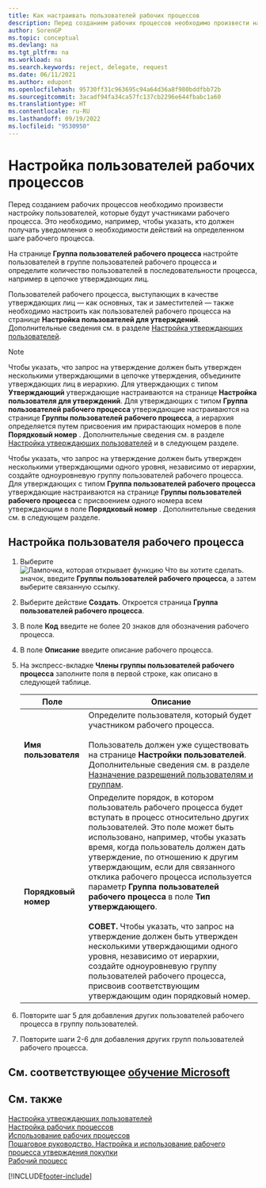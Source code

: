 ```yaml
---
title: Как настраивать пользователей рабочих процессов
description: Перед созданием рабочих процессов необходимо произвести настройку пользователей, которые будут участниками рабочих процессов на странице "Группа пользователей рабочего процесса".
author: SorenGP
ms.topic: conceptual
ms.devlang: na
ms.tgt_pltfrm: na
ms.workload: na
ms.search.keywords: reject, delegate, request
ms.date: 06/11/2021
ms.author: edupont
ms.openlocfilehash: 95730ff31c963695c94a64d36a8f980bddfbb72b
ms.sourcegitcommit: 3acadf94fa34ca57fc137cb2296e644fbabc1a60
ms.translationtype: HT
ms.contentlocale: ru-RU
ms.lasthandoff: 09/19/2022
ms.locfileid: "9530950"
---
```

# <a name="set-up-workflow-users"></a>Настройка пользователей рабочих процессов

Перед созданием рабочих процессов необходимо произвести настройку пользователей, которые будут участниками рабочего процесса. Это необходимо, например, чтобы указать, кто должен получать уведомления о необходимости действий на определенном шаге рабочего процесса.  

На странице **Группа пользователей рабочего процесса** настройте пользователей в группе пользователей рабочего процесса и определите количество пользователей в последовательности процесса, например в цепочке утверждающих лиц.  

Пользователей рабочего процесса, выступающих в качестве утверждающих лиц — как основных, так и заместителей — также необходимо настроить как пользователей рабочего процесса на странице **Настройка пользователей для утверждений**. Дополнительные сведения см. в разделе [Настройка утверждающих пользователей](across-how-to-set-up-approval-users.md).  

> [!NOTE]  
> Чтобы указать, что запрос на утверждение должен быть утвержден несколькими утверждающими в цепочке утверждения, объедините утверждающих лиц в иерархию. Для утверждающих с типом **Утверждающий** утверждающие настраиваются на странице **Настройка пользователя для утверждений**. Для утверждающих с типом **Группа пользователей рабочего процесса** утверждающие настраиваются на странице **Группы пользователей рабочего процесса**, а иерархия определяется путем присвоения им прирастающих номеров в поле **Порядковый номер** . Дополнительные сведения см. в разделе [Настройка утверждающих пользователей](across-how-to-set-up-approval-users.md) и в следующем разделе.  
>
> Чтобы указать, что запрос на утверждение должен быть утвержден несколькими утверждающими одного уровня, независимо от иерархии, создайте одноуровневую группу пользователей рабочего процесса. Для утверждающих с типом **Группа пользователей рабочего процесса** утверждающие настраиваются на странице **Группы пользователей рабочего процесса** с присвоением одного номера всем утверждающим в поле **Порядковый номер** . Дополнительные сведения см. в следующем разделе.  

## <a name="to-set-up-a-workflow-user"></a>Настройка пользователя рабочего процесса

1. Выберите ![Лампочка, которая открывает функцию Что вы хотите сделать.](media/ui-search/search_small.png "Что вы хотите сделать") значок, введите **Группы пользователей рабочего процесса**, а затем выберите связанную ссылку.  
2. Выберите действие **Создать**. Откроется страница **Группа пользователей рабочего процесса**.  
3. В поле **Код** введите не более 20 знаков для обозначения рабочего процесса.  
4. В поле **Описание** введите описание рабочего процесса.  
5. На экспресс-вкладке **Члены группы пользователей рабочего процесса** заполните поля в первой строке, как описано в следующей таблице.  

    |Поле|Описание|  
    |---------------------------------|---------------------------------------|  
    |**Имя пользователя**|Определите пользователя, который будет участником рабочего процесса.<br /><br /> Пользователь должен уже существовать на странице **Настройки пользователей**. Дополнительные сведения см. в разделе [Назначение разрешений пользователям и группам](ui-define-granular-permissions.md).|  
    |**Порядковый номер**|Определите порядок, в котором пользователь рабочего процесса будет вступать в процесс относительно других пользователей. Это поле может быть использовано, например, чтобы указать время, когда пользователь должен дать утверждение, по отношению к другим утверждающим, если для связанного отклика рабочего процесса используется параметр **Группа пользователей рабочего процесса** в поле **Тип утверждающего**.<br /><br /> **СОВЕТ.** Чтобы указать, что запрос на утверждение должен быть утвержден несколькими утверждающими одного уровня, независимо от иерархии, создайте одноуровневую группу пользователей рабочего процесса, присвоив соответствующим утверждающим один порядковый номер.|  
6. Повторите шаг 5 для добавления других пользователей рабочего процесса в группу пользователей.  
7. Повторите шаги 2-6 для добавления других групп пользователей рабочего процесса.  

## <a name="see-related-microsoft-training"></a>См. соответствующее [обучение Microsoft](/training/modules/create-workflows/)

## <a name="see-also"></a>См. также

[Настройка утверждающих пользователей](across-how-to-set-up-approval-users.md)  
[Настройка рабочих процессов](across-set-up-workflows.md)  
[Использование рабочих процессов](across-use-workflows.md)  
[Пошаговое руководство. Настройка и использование рабочего процесса утверждения покупки](walkthrough-setting-up-and-using-a-purchase-approval-workflow.md)  
[Рабочий процесс](across-workflow.md)  


[!INCLUDE[footer-include](includes/footer-banner.md)]
